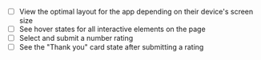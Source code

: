 - [ ] View the optimal layout for the app depending on their device's screen size
- [ ] See hover states for all interactive elements on the page
- [ ] Select and submit a number rating
- [ ] See the "Thank you" card state after submitting a rating
